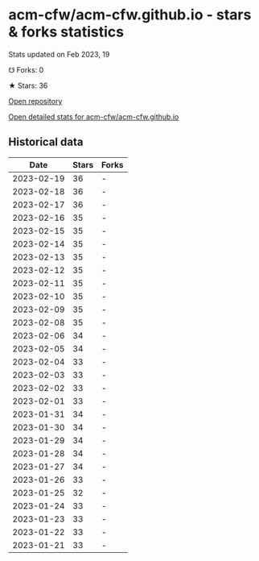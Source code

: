 # acm-cfw/acm-cfw.github.io - stars & forks statistics

Stats updated on Feb 2023, 19

☋ Forks: 0

★ Stars: 36

[Open repository](https://github.com/acm-cfw/acm-cfw.github.io)

[Open detailed stats for acm-cfw/acm-cfw.github.io](https://reviewgithub.com/rep/acm-cfw/acm-cfw.github.io)

## Historical data
| Date | Stars | Forks |
|------|-------|-------|
| 2023-02-19 | 36 | - | 
| 2023-02-18 | 36 | - | 
| 2023-02-17 | 36 | - | 
| 2023-02-16 | 35 | - | 
| 2023-02-15 | 35 | - | 
| 2023-02-14 | 35 | - | 
| 2023-02-13 | 35 | - | 
| 2023-02-12 | 35 | - | 
| 2023-02-11 | 35 | - | 
| 2023-02-10 | 35 | - | 
| 2023-02-09 | 35 | - | 
| 2023-02-08 | 35 | - | 
| 2023-02-06 | 34 | - | 
| 2023-02-05 | 34 | - | 
| 2023-02-04 | 33 | - | 
| 2023-02-03 | 33 | - | 
| 2023-02-02 | 33 | - | 
| 2023-02-01 | 33 | - | 
| 2023-01-31 | 34 | - | 
| 2023-01-30 | 34 | - | 
| 2023-01-29 | 34 | - | 
| 2023-01-28 | 34 | - | 
| 2023-01-27 | 34 | - | 
| 2023-01-26 | 33 | - | 
| 2023-01-25 | 32 | - | 
| 2023-01-24 | 33 | - | 
| 2023-01-23 | 33 | - | 
| 2023-01-22 | 33 | - | 
| 2023-01-21 | 33 | - | 

